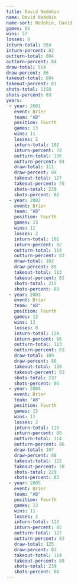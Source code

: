 ```yaml
---
title: David Nedohin
name: David Nedohin
name-sort: Nedohin, David
games: 65
wins: 57
losses: 8
inturn-total: 554
inturn-percent: 82
outturn-total: 604
outturn-percent: 84
draw-total: 554
draw-percent: 86
takeout-total: 604
takeout-percent: 81
shots-total: 1158
shots-percent: 83
years:
 - year: 2001
   event: Brier
   team: "AB"
   position: Fourth
   games: 13
   wins: 11
   losses: 2
   inturn-total: 102
   inturn-percent: 78
   outturn-total: 136
   outturn-percent: 84
   draw-total: 111
   draw-percent: 89
   takeout-total: 127
   takeout-percent: 75
   shots-total: 238
   shots-percent: 82
 - year: 2002
   event: Brier
   team: "AB"
   position: Fourth
   games: 13
   wins: 11
   losses: 2
   inturn-total: 101
   inturn-percent: 82
   outturn-total: 114
   outturn-percent: 83
   draw-total: 102
   draw-percent: 85
   takeout-total: 113
   takeout-percent: 81
   shots-total: 215
   shots-percent: 83
 - year: 2003
   event: Brier
   team: "AB"
   position: Fourth
   games: 13
   wins: 13
   losses: 0
   inturn-total: 124
   inturn-percent: 86
   outturn-total: 113
   outturn-percent: 83
   draw-total: 109
   draw-percent: 86
   takeout-total: 128
   takeout-percent: 83
   shots-total: 237
   shots-percent: 85
 - year: 2004
   event: Brier
   team: "AB"
   position: Fourth
   games: 13
   wins: 11
   losses: 2
   inturn-total: 115
   inturn-percent: 80
   outturn-total: 114
   outturn-percent: 86
   draw-total: 107
   draw-percent: 88
   takeout-total: 122
   takeout-percent: 78
   shots-total: 229
   shots-percent: 83
 - year: 2005
   event: Brier
   team: "AB"
   position: Fourth
   games: 13
   wins: 11
   losses: 2
   inturn-total: 112
   inturn-percent: 85
   outturn-total: 127
   outturn-percent: 83
   draw-total: 125
   draw-percent: 81
   takeout-total: 114
   takeout-percent: 88
   shots-total: 239
   shots-percent: 84
---
```

